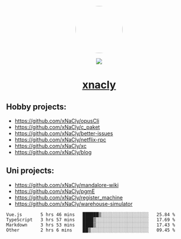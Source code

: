 <p align="center">
  <img style="border-radius: 100px" width="128" height="128" src="https://avatars.githubusercontent.com/u/47723417?v=4"/>
</p>
<p align="center">
  <img src="https://komarev.com/ghpvc/?username=xnacly&&style=flat-square"/>
</p>

<h1 align="center"><a href="https://xnacly.me"> xnacly</a> </h1>

## Hobby projects:
- https://github.com/xNaCly/opusCli
- https://github.com/xNaCly/c_paket
- https://github.com/xNaCly/better-issues
- https://github.com/xNaCly/netflix-rpc
- https://github.com/xNaCly/xc
- https://github.com/xNaCly/blog

## Uni projects:
- https://github.com/xNaCly/mandalore-wiki
- https://github.com/xNaCly/pgmE
- https://github.com/xNaCly/register_machine
- https://github.com/xNaCly/warehouse-simulator


<!--START_SECTION:waka-->

```text
Vue.js       5 hrs 46 mins   ██████▒░░░░░░░░░░░░░░░░░░   25.84 %
TypeScript   3 hrs 57 mins   ████▒░░░░░░░░░░░░░░░░░░░░   17.69 %
Markdown     3 hrs 53 mins   ████▒░░░░░░░░░░░░░░░░░░░░   17.43 %
Other        2 hrs 6 mins    ██▒░░░░░░░░░░░░░░░░░░░░░░   09.45 %
```

<!--END_SECTION:waka-->
